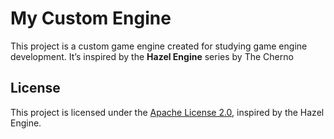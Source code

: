 # My Custom Engine

This project is a custom game engine created for studying game engine development. It’s inspired by the **Hazel Engine** series by The Cherno

## License

This project is licensed under the [Apache License 2.0](LICENSE), inspired by the Hazel Engine.
